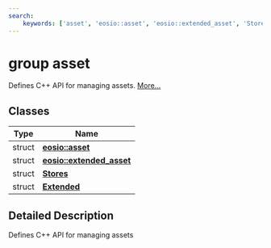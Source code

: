 ```yaml
---
search:
    keywords: ['asset', 'eosio::asset', 'eosio::extended_asset', 'Stores', 'Extended']
---
```


# group asset

Defines C++ API for managing assets. [More...](#detailed-description)
## Classes

|Type|Name|
|-----|-----|
|struct|[**eosio::asset**](structeosio_1_1asset.md)|
|struct|[**eosio::extended\_asset**](structeosio_1_1extended__asset.md)|
|struct|[**Stores**](struct_stores.md)|
|struct|[**Extended**](struct_extended.md)|


## Detailed Description

Defines C++ API for managing assets 
